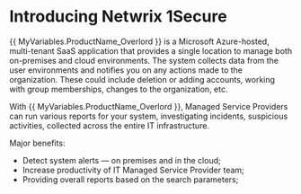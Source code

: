 # Introducing Netwrix 1Secure

{{ MyVariables.ProductName_Overlord }} is a Microsoft Azure-hosted, multi-tenant SaaS application that provides a single location to manage both on-premises and cloud environments. The system collects data from the user environments and notifies you on any actions made to the organization. These could include deletion or adding accounts, working with group memberships, changes to the organization, etc. 

With {{ MyVariables.ProductName_Overlord }}, Managed Service Providers can run various reports for your system,   investigating incidents, suspicious activities, collected across the entire IT infrastructure. 

Major benefits:

- Detect system alerts — on premises and in the cloud;
- Increase productivity of IT Managed Service Provider team;
- Providing overall reports based on the search parameters;